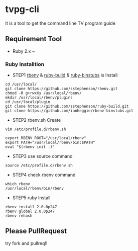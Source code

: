tvpg-cli
========

It is a tool to get the command line TV program guide

## Requirement Tool

* Ruby 2.x ~

### Ruby Installtion


* STEP1 [rbenv](https://github.com/sstephenson/rbenv) & [ruby-build](https://github.com/sstephenson/ruby-build)  & [ruby-binstubs](it://github.com/ianheggie/rbenv-binstubs.git) is Install

```
cd /usr/local/
git clone https://github.com/sstephenson/rbenv.git
chmod -R g+rwxXs /usr/local/rbenv/
mkdir /usr/local/rbenv/plugins
cd /usr/local/plugin
git clone https://github.com/sstephenson/ruby-build.git
git clone https://github.com/ianheggie/rbenv-binstubs.git
```

* STEP2 rbenv.sh Create

```
vim /etc/profile.d/rbenv.sh

export RBENV_ROOT="/usr/local/rbenv"
export PATH="/usr/local/rbenv/bin:$PATH"
eval "$(rbenv init -)"
```

* STEP3 use source command

```
source /etc/profile.d/rbenv.sh
```

* STEP4 check rbenv command

```
which rbenv
/usr/local/rbenv/bin/rbenv
```

* STEP5 ruby Install

```
rbenv install 2.0.0p247
rbenv global 2.0.0p247 
rbenv rehash
```

## Please PullRequest

try fork and pullreq!!

